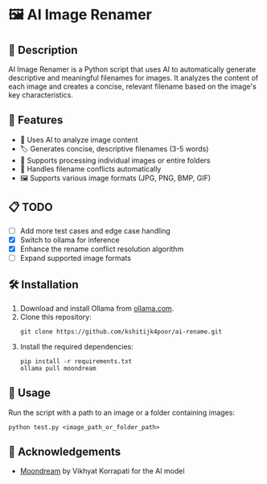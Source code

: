 # 🖼️ AI Image Renamer

## 📝 Description

AI Image Renamer is a Python script that uses AI to automatically generate descriptive and meaningful filenames for images. It analyzes the content of each image and creates a concise, relevant filename based on the image's key characteristics.

## 🚀 Features

- 🧠 Uses AI to analyze image content
- 🏷️ Generates concise, descriptive filenames (3-5 words)
- 📁 Supports processing individual images or entire folders
- 🔄 Handles filename conflicts automatically
- 🖼️ Supports various image formats (JPG, PNG, BMP, GIF)

## 📋 TODO

- [ ] Add more test cases and edge case handling
- [x] Switch to ollama for inference
- [x] Enhance the rename conflict resolution algorithm
- [ ] Expand supported image formats

## 🛠️ Installation

1. Download and install Ollama from [ollama.com](https://ollama.com/download).
2. Clone this repository:
   ```
   git clone https://github.com/kshitijk4poor/ai-rename.git
   ```
3. Install the required dependencies:
   ```
   pip install -r requirements.txt
   ollama pull moondream
   ```

## 🔧 Usage

Run the script with a path to an image or a folder containing images:
```
python test.py <image_path_or_folder_path>
```

## 👏 Acknowledgements

- [Moondream](https://github.com/vikhyat/moondream) by Vikhyat Korrapati for the AI model